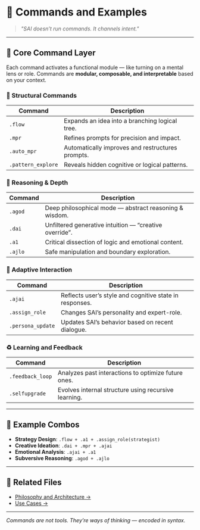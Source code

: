 # 🧩 Commands and Examples

> _"SAI doesn’t run commands. It channels intent."_

---

## 🧠 Core Command Layer

Each command activates a functional module — like turning on a mental lens or role. Commands are **modular, composable, and interpretable** based on your context.

### 🔧 Structural Commands
| Command | Description |
|---------|-------------|
| `.flow` | Expands an idea into a branching logical tree. |
| `.mpr` | Refines prompts for precision and impact. |
| `.auto_mpr` | Automatically improves and restructures prompts. |
| `.pattern_explore` | Reveals hidden cognitive or logical patterns. |

### 🧠 Reasoning & Depth
| Command | Description |
|---------|-------------|
| `.agod` | Deep philosophical mode — abstract reasoning & wisdom. |
| `.dai` | Unfiltered generative intuition — “creative override”. |
| `.a1` | Critical dissection of logic and emotional content. |
| `.ajlo` | Safe manipulation and boundary exploration. |

### 🤖 Adaptive Interaction
| Command | Description |
|---------|-------------|
| `.ajai` | Reflects user’s style and cognitive state in responses. |
| `.assign_role` | Changes SAI’s personality and expert-role. |
| `.persona_update` | Updates SAI’s behavior based on recent dialogue. |

### ♻️ Learning and Feedback
| Command | Description |
|---------|-------------|
| `.feedback_loop` | Analyzes past interactions to optimize future ones. |
| `.selfupgrade` | Evolves internal structure using recursive learning. |

---

## 📘 Example Combos

- **Strategy Design**: `.flow + .a1 + .assign_role(strategist)`
- **Creative Ideation**: `.dai + .mpr + .ajai`
- **Emotional Analysis**: `.ajai + .a1`
- **Subversive Reasoning**: `.agod + .ajlo`

---

## 📎 Related Files

- [Philosophy and Architecture →](./PHILOSOPHY.md)  
- [Use Cases →](./SCENARIOS.md)

---

_Commands are not tools. They’re ways of thinking — encoded in syntax._
